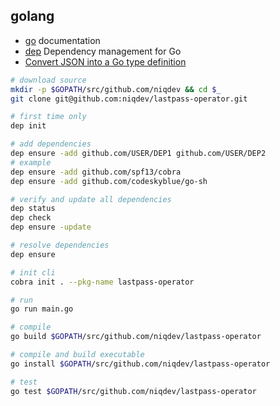 ## golang

* [go](https://golang.org/doc) documentation
* [dep](https://golang.github.io/dep/docs/introduction.html) Dependency management for Go
* [Convert JSON into a Go type definition](https://mholt.github.io/json-to-go/)

```bash
# download source
mkdir -p $GOPATH/src/github.com/niqdev && cd $_
git clone git@github.com:niqdev/lastpass-operator.git

# first time only
dep init

# add dependencies
dep ensure -add github.com/USER/DEP1 github.com/USER/DEP2
# example
dep ensure -add github.com/spf13/cobra
dep ensure -add github.com/codeskyblue/go-sh

# verify and update all dependencies
dep status
dep check
dep ensure -update

# resolve dependencies
dep ensure

# init cli
cobra init . --pkg-name lastpass-operator

# run
go run main.go

# compile
go build $GOPATH/src/github.com/niqdev/lastpass-operator

# compile and build executable
go install $GOPATH/src/github.com/niqdev/lastpass-operator

# test
go test $GOPATH/src/github.com/niqdev/lastpass-operator
```
